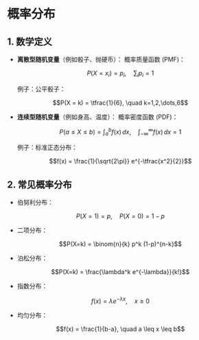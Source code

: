 # 概率分布

## 1. 数学定义

* **离散型随机变量**（例如骰子、抛硬币）：
  概率质量函数 (PMF)：


  $$P(X = x_i) = p_i, \quad \sum_i p_i = 1$$


  例子：公平骰子：

 
  $$P(X = k) = \tfrac{1}{6}, \quad k=1,2,\dots,6$$


* **连续型随机变量**（例如身高、温度）：
  概率密度函数 (PDF)：


  $$P(a \leq X \leq b) = \int_a^b f(x)\,dx, \quad \int_{-\infty}^{\infty} f(x)\,dx = 1$$


  例子：标准正态分布：


  $$f(x) = \frac{1}{\sqrt{2\pi}} e^{-\tfrac{x^2}{2}}$$




## 2. 常见概率分布

* 伯努利分布：


  $$P(X=1)=p, \quad P(X=0)=1-p$$


* 二项分布：


  $$P(X=k) = \binom{n}{k} p^k (1-p)^{n-k}$$


* 泊松分布：


  $$P(X=k) = \frac{\lambda^k e^{-\lambda}}{k!}$$


* 指数分布：


  $$f(x) = \lambda e^{-\lambda x}, \quad x \geq 0$$


* 均匀分布：


  $$f(x) = \frac{1}{b-a}, \quad a \leq x \leq b$$



